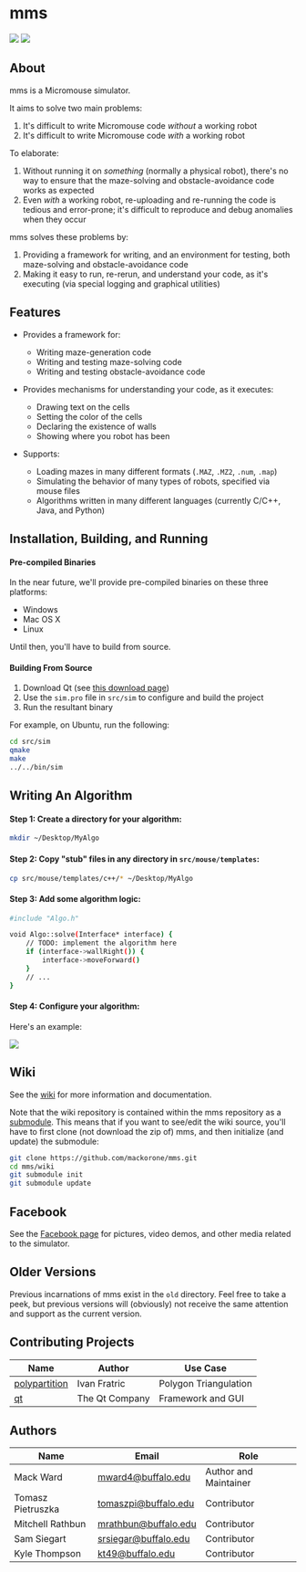 # mms

![](https://github.com/mackorone/mms/wiki/images/mms.png)
![](https://github.com/mackorone/mms/wiki/images/mms.gif)

## About

mms is a Micromouse simulator.

It aims to solve two main problems:

1. It's difficult to write Micromouse code *without* a working robot
1. It's difficult to write Micromouse code *with* a working robot

To elaborate:

1. Without running it on *something* (normally a physical robot), there's no
way to ensure that the maze-solving and obstacle-avoidance code works as
expected
1. Even *with* a working robot, re-uploading and re-running the code is tedious
and error-prone; it's difficult to reproduce and debug anomalies when they occur

mms solves these problems by:

1. Providing a framework for writing, and an environment for testing, both
maze-solving and obstacle-avoidance code
1. Making it easy to run, re-rerun, and understand your code, as it's executing
(via special logging and graphical utilities)

## Features

* Provides a framework for:
    * Writing maze-generation code
    * Writing and testing maze-solving code
    * Writing and testing obstacle-avoidance code

* Provides mechanisms for understanding your code, as it executes:
    * Drawing text on the cells
    * Setting the color of the cells
    * Declaring the existence of walls
    * Showing where you robot has been

* Supports:
    * Loading mazes in many different formats (`.MAZ`, `.MZ2`, `.num`, `.map`)
    * Simulating the behavior of many types of robots, specified via mouse files
    * Algorithms written in many different languages (currently C/C++, Java, and Python)

## Installation, Building, and Running

#### Pre-compiled Binaries

In the near future, we'll provide pre-compiled binaries on these three platforms:

* Windows
* Mac OS X
* Linux 

Until then, you'll have to build from source.

#### Building From Source

1. Download Qt (see [this download page](https://www.qt.io/download/))
1. Use the `sim.pro` file in `src/sim` to configure and build the project
1. Run the resultant binary

For example, on Ubuntu, run the following:

```bash
cd src/sim
qmake
make
../../bin/sim
```

## Writing An Algorithm

#### Step 1: Create a directory for your algorithm:

```bash
mkdir ~/Desktop/MyAlgo
```

#### Step 2: Copy "stub" files in any directory in `src/mouse/templates`:

```bash
cp src/mouse/templates/c++/* ~/Desktop/MyAlgo
```

#### Step 3: Add some algorithm logic:

```bash
#include "Algo.h"

void Algo::solve(Interface* interface) {
    // TODO: implement the algorithm here
    if (interface->wallRight()) {
        interface->moveForward()
    }
    // ...
}
```

#### Step 4: Configure your algorithm:

Here's an example:

![](https://github.com/mackorone/mms/wiki/images/edit.png)

## Wiki

See the [wiki](https://www.github.com/mackorone/mms/wiki) for more information and documentation.

Note that the wiki repository is contained within the mms repository as a
[submodule](https://git-scm.com/docs/git-submodule). This means that if you
want to see/edit the wiki source, you'll have to first clone (not download the
zip of) mms, and then initialize (and update) the submodule:

```bash
git clone https://github.com/mackorone/mms.git
cd mms/wiki
git submodule init
git submodule update
```

## Facebook

See the [Facebook page](https://www.facebook.com/mackorone.mms) for pictures,
video demos, and other media related to the simulator.

## Older Versions

Previous incarnations of mms exist in the `old` directory. Feel free to take a
peek, but previous versions will (obviously) not receive the same attention and
support as the current version.

## Contributing Projects

| Name                                                          | Author            | Use Case              |
|---------------------------------------------------------------|-------------------|-----------------------|
| [polypartition](https://github.com/ivanfratric/polypartition) | Ivan Fratric      | Polygon Triangulation |
| [qt](https://www.qt.io/)                                      | The Qt Company    | Framework and GUI     |

## Authors

| Name              | Email                | Role                  |
|-------------------|----------------------|-----------------------|
| Mack Ward         | mward4@buffalo.edu   | Author and Maintainer |
| Tomasz Pietruszka | tomaszpi@buffalo.edu | Contributor           |
| Mitchell Rathbun  | mrathbun@buffalo.edu | Contributor           |
| Sam Siegart       | srsiegar@buffalo.edu | Contributor           |
| Kyle Thompson     | kt49@buffalo.edu     | Contributor           |
